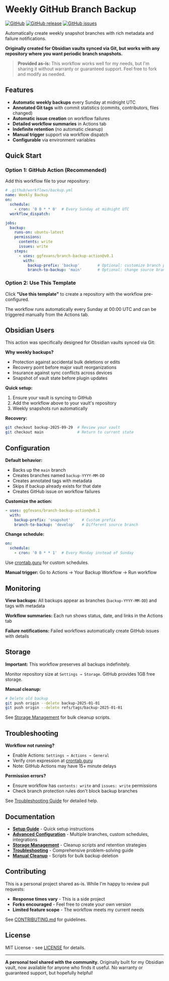 # Weekly GitHub Branch Backup

[![GitHub](https://img.shields.io/github/license/ggfevans/branch-backup-action)]([LICENSE](https://github.com/ggfevans/branch-backup-action/blob/main/LICENSE))
[![GitHub release](https://img.shields.io/github/v/release/ggfevans/branch-backup-action)](https://github.com/ggfevans/branch-backup-action/releases)
[![GitHub issues](https://img.shields.io/github/issues/ggfevans/branch-backup-action)](https://github.com/ggfevans/branch-backup-action/issues)

Automatically create weekly snapshot branches with rich metadata and failure notifications.

**Originally created for Obsidian vaults synced via Git, but works with any repository where you want periodic branch snapshots.**

> **Provided as-is:** This workflow works well for my needs, but I'm sharing it without warranty or guaranteed support. Feel free to fork and modify as needed.

## Features

- **Automatic weekly backups** every Sunday at midnight UTC
- **Annotated Git tags** with commit statistics (commits, contributors, files changed)
- **Automatic issue creation** on workflow failures
- **Detailed workflow summaries** in Actions tab
- **Indefinite retention** (no automatic cleanup)
- **Manual trigger** support via workflow dispatch
- **Configurable** via environment variables

## Quick Start

### Option 1: GitHub Action (Recommended)

Add this workflow file to your repository:

```yaml
# .github/workflows/backup.yml
name: Weekly Backup
on:
  schedule:
    - cron: '0 0 * * 0'  # Every Sunday at midnight UTC
  workflow_dispatch:

jobs:
  backup:
    runs-on: ubuntu-latest
    permissions:
      contents: write
      issues: write
    steps:
      - uses: ggfevans/branch-backup-action@v0.1
        with:
          backup-prefix: 'backup'        # Optional: customize branch prefix
          branch-to-backup: 'main'       # Optional: change source branch
```

### Option 2: Use This Template

Click **"Use this template"** to create a repository with the workflow pre-configured.

The workflow runs automatically every Sunday at 00:00 UTC and can be triggered manually from the Actions tab.

## Obsidian Users

This action was specifically designed for Obsidian vaults synced via Git:

**Why weekly backups?**
- Protection against accidental bulk deletions or edits
- Recovery point before major vault reorganizations  
- Insurance against sync conflicts across devices
- Snapshot of vault state before plugin updates

**Quick setup:**
1. Ensure your vault is syncing to GitHub
2. Add the workflow above to your vault's repository
3. Weekly snapshots run automatically

**Recovery:**
```bash
git checkout backup-2025-09-29  # Review your vault
git checkout main               # Return to current state
```

## Configuration

**Default behavior:**
- Backs up the `main` branch
- Creates branches named `backup-YYYY-MM-DD`
- Creates annotated tags with metadata
- Skips if backup already exists for that date
- Creates GitHub issue on workflow failures

**Customize the action:**
```yaml
- uses: ggfevans/branch-backup-action@v0.1
  with:
    backup-prefix: 'snapshot'     # Custom prefix
    branch-to-backup: 'develop'   # Different source branch
```

**Change schedule:**
```yaml
on:
  schedule:
    - cron: '0 0 * * 1'  # Every Monday instead of Sunday
```
Use [crontab.guru](https://crontab.guru/) for custom schedules.

**Manual trigger:** Go to Actions → Your Backup Workflow → Run workflow

## Monitoring

**View backups:** All backups appear as branches (`backup-YYYY-MM-DD`) and tags with metadata

**Workflow summaries:** Each run shows status, date, and links in the Actions tab

**Failure notifications:** Failed workflows automatically create GitHub issues with details

## Storage

**Important:** This workflow preserves all backups indefinitely.

Monitor repository size at `Settings → Storage`. GitHub provides 1GB free storage.

**Manual cleanup:**
```bash
# Delete old backup
git push origin --delete backup-2025-01-01
git push origin --delete refs/tags/backup-2025-01-01
```

See [Storage Management](docs/STORAGE.md) for bulk cleanup scripts.

## Troubleshooting

**Workflow not running?**
- Enable Actions: `Settings → Actions → General`
- Verify cron expression at [crontab.guru](https://crontab.guru/)
- Note: GitHub Actions may have 15+ minute delays

**Permission errors?**
- Ensure workflow has `contents: write` and `issues: write` permissions
- Check branch protection rules don't block backup branches

See [Troubleshooting Guide](docs/TROUBLESHOOTING.md) for detailed help.

## Documentation

- **[Setup Guide](docs/SETUP_GUIDE.md)** - Quick setup instructions
- **[Advanced Configuration](docs/ADVANCED.md)** - Multiple branches, custom schedules, integrations
- **[Storage Management](docs/STORAGE.md)** - Cleanup scripts and retention strategies  
- **[Troubleshooting](docs/TROUBLESHOOTING.md)** - Comprehensive problem-solving guide
- **[Manual Cleanup](docs/manual-cleanup.md)** - Scripts for bulk backup deletion

## Contributing

This is a personal project shared as-is. While I'm happy to review pull requests:

- **Response times vary** - This is a side project  
- **Forks encouraged** - Feel free to create your own version
- **Limited feature scope** - The workflow meets my current needs

See [CONTRIBUTING.md](CONTRIBUTING.md) for guidelines.

## License

MIT License - see [LICENSE](LICENSE) for details.

---

**A personal tool shared with the community.** Originally built for my Obsidian vault, now available for anyone who finds it useful. No warranty or guaranteed support, but hopefully helpful!
